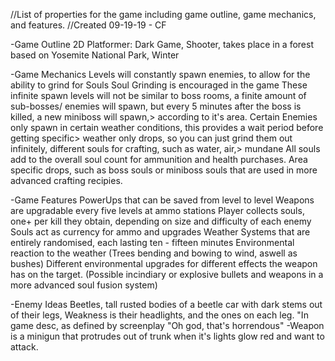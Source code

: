 //List of properties for the game including game outline, game mechanics, and features.
//Created 09-19-19 - CF

-Game Outline
2D Platformer: Dark Game, Shooter, takes place in a forest based on Yosemite National Park, Winter



-Game Mechanics
Levels will constantly spawn enemies, to allow for the ability to grind for Souls
Soul Grinding is encouraged in the game
These infinite spawn levels will not be similar to boss rooms, a finite amount of sub-bosses/
enemies will spawn, but every 5 minutes after the boss is killed, a new miniboss will spawn,>
according to it's area.
Certain Enemies only spawn in certain weather conditions, this provides a wait period before getting specific>
weather only drops, so you can just grind them out infinitely, different souls for crafting, such as water, air,>
mundane
All souls add to the overall soul count for ammunition and health purchases.
Area specific drops, such as boss souls or miniboss souls that are used in more advanced crafting recipies.

-Game Features
PowerUps that can be saved from level to level
Weapons are upgradable every five levels at ammo stations
Player collects souls, one+ per kill they obtain, depending on size and difficulty of each enemy
Souls act as currency for ammo and upgrades
Weather Systems that are entirely randomised, each lasting ten - fifteen minutes
Environmental reaction to the weather (Trees bending and bowing to wind, aswell as bushes)
Different environmental upgrades for different effects the weapon has on the target.
(Possible incindiary or explosive bullets and weapons in a more advanced soul fusion system)

-Enemy Ideas
Beetles, tall rusted bodies of a beetle car with dark stems out of their legs, Weakness is their headlights, and the ones on each leg.
"In game desc, as defined by screenplay "Oh god, that's horrendous"
-Weapon is a minigun that protrudes out of trunk when it's lights glow red and want to attack.
